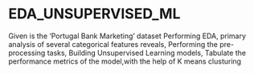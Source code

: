 # EDA_UNSUPERVISED_ML
Given is the ‘Portugal Bank Marketing’ dataset Performing EDA, primary analysis of several categorical features reveals, Performing the pre-processing tasks, Building Unsupervised Learning models, Tabulate the performance metrics of the model,with the help of K means clusturing
